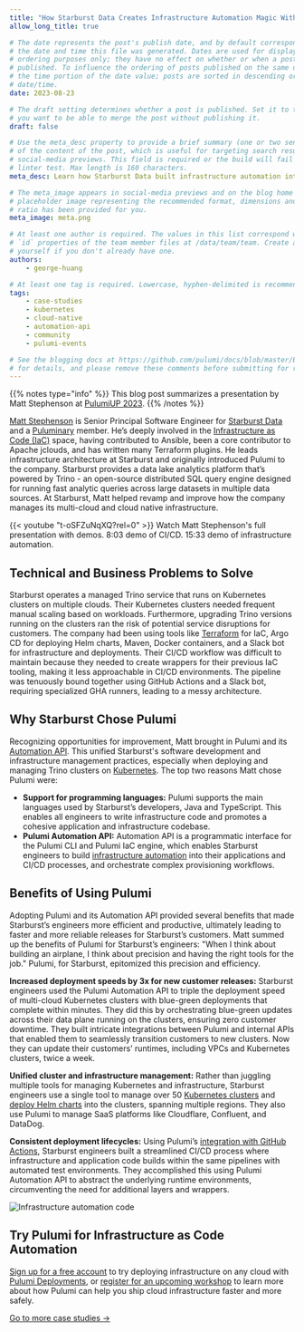 ```yaml
---
title: "How Starburst Data Creates Infrastructure Automation Magic With Code"
allow_long_title: true

# The date represents the post's publish date, and by default corresponds with
# the date and time this file was generated. Dates are used for display and
# ordering purposes only; they have no effect on whether or when a post is
# published. To influence the ordering of posts published on the same date, use
# the time portion of the date value; posts are sorted in descending order by
# date/time.
date: 2023-08-23

# The draft setting determines whether a post is published. Set it to true if
# you want to be able to merge the post without publishing it.
draft: false

# Use the meta_desc property to provide a brief summary (one or two sentences)
# of the content of the post, which is useful for targeting search results or
# social-media previews. This field is required or the build will fail the
# linter test. Max length is 160 characters.
meta_desc: Learn how Starburst Data built infrastructure automation into its data lake platform to ship more frequent updates to its customers with zero downtime.

# The meta_image appears in social-media previews and on the blog home page. A
# placeholder image representing the recommended format, dimensions and aspect
# ratio has been provided for you.
meta_image: meta.png

# At least one author is required. The values in this list correspond with the
# `id` properties of the team member files at /data/team/team. Create a file for
# yourself if you don't already have one.
authors:
    - george-huang

# At least one tag is required. Lowercase, hyphen-delimited is recommended.
tags:
    - case-studies
    - kubernetes
    - cloud-native
    - automation-api
    - community
    - pulumi-events

# See the blogging docs at https://github.com/pulumi/docs/blob/master/BLOGGING.md
# for details, and please remove these comments before submitting for review.
---
```

{{% notes type="info" %}}
This blog post summarizes a presentation by Matt Stephenson at [PulumiUP 2023](/pulumi-up/).
{{% /notes %}}

[Matt Stephenson](https://github.com/mattstep) is Senior Principal Software Engineer for [Starburst Data](https://www.starburst.io) and a [Puluminary](/community/puluminaries/) member. He’s deeply involved in the [Infrastructure as Code (IaC)](/what-is/what-is-infrastructure-as-code/) space, having contributed to Ansible, been a core contributor to Apache jclouds, and has written many Terraform plugins. He leads infrastructure architecture at Starburst and originally introduced Pulumi to the company. Starburst provides a data lake analytics platform that’s powered by Trino - an open-source distributed SQL query engine designed for running fast analytic queries across large datasets in multiple data sources. At Starburst, Matt helped revamp and improve how the company manages its multi-cloud and cloud native infrastructure.

{{< youtube "t-oSFZuNqXQ?rel=0" >}}
Watch Matt Stephenson's full presentation with demos. 8:03 demo of CI/CD. 15:33 demo of infrastructure automation.

## Technical and Business Problems to Solve
Starburst operates a managed Trino service that runs on Kubernetes clusters on multiple clouds. Their Kubernetes clusters needed frequent manual scaling based on workloads. Furthermore, upgrading Trino versions running on the clusters ran the risk of potential service disruptions for customers. The company had been using tools like [Terraform](/docs/concepts/vs/terraform/) for IaC, Argo CD for deploying Helm charts, Maven, Docker containers, and a Slack bot for infrastructure and deployments. Their CI/CD workflow was difficult to maintain because they needed to create wrappers for their previous IaC tooling, making it less approachable in CI/CD environments. The pipeline was tenuously bound together using GitHub Actions and a Slack bot, requiring specialized GHA runners, leading to a messy architecture.

## Why Starburst Chose Pulumi
Recognizing opportunities for improvement, Matt brought in Pulumi and its [Automation API](/automation). This unified Starburst's software development and infrastructure management practices, especially when deploying and managing Trino clusters on [Kubernetes](/kubernetes). The top two reasons Matt chose Pulumi were:
* **Support for programming languages:** Pulumi supports the main languages used by Starburst’s developers, Java and TypeScript. This enables all engineers to write infrastructure code and promotes a cohesive application and infrastructure codebase.
* **Pulumi Automation API:** Automation API is a programmatic interface for the Pulumi CLI and Pulumi IaC engine, which enables Starburst engineers to build [infrastructure automation](https://github.com/pulumi/automation-api-examples) into their applications and CI/CD processes, and orchestrate complex provisioning workflows.

## Benefits of Using Pulumi
Adopting Pulumi and its Automation API provided several benefits that made Starburst’s engineers more efficient and productive, ultimately leading to faster and more reliable releases for Starburst’s customers. Matt summed up the benefits of Pulumi for Starburst’s engineers: "When I think about building an airplane, I think about precision and having the right tools for the job." Pulumi, for Starburst, epitomized this precision and efficiency.

**Increased deployment speeds by 3x for new customer releases:** Starburst engineers used the Pulumi Automation API to triple the deployment speed of multi-cloud Kubernetes clusters with blue-green deployments that complete within minutes. They did this by orchestrating blue-green updates across their data plane running on the clusters, ensuring zero customer downtime. They built intricate integrations between Pulumi and internal APIs that enabled them to seamlessly transition customers to new clusters. Now they can update their customers’ runtimes, including VPCs and Kubernetes clusters, twice a week.

**Unified cluster and infrastructure management:** Rather than juggling multiple tools for managing Kubernetes and infrastructure, Starburst engineers use a single tool to manage over 50 [Kubernetes clusters](https://www.pulumi.com/templates/kubernetes/) and [deploy Helm charts](https://www.pulumi.com/templates/kubernetes-application/helm-chart/) into the clusters, spanning multiple regions. They also use Pulumi to manage SaaS platforms like Cloudflare, Confluent, and DataDog.

**Consistent deployment lifecycles:** Using Pulumi’s [integration with GitHub Actions](/docs/using-pulumi/continuous-delivery/github-actions/), Starburst engineers built a streamlined CI/CD process where infrastructure and application code builds within the same pipelines with automated test environments. They accomplished this using Pulumi Automation API to abstract the underlying runtime environments, circumventing the need for additional layers and wrappers.

![Infrastructure automation code](https://www.pulumi.com/uploads/content/blog/how-starburst-data-creates-infrastructure-automation-magic-with-code/starburst-code.png)

## Try Pulumi for Infrastructure as Code Automation

[Sign up for a free account](https://app.pulumi.com/signup) to try deploying infrastructure on any cloud with [Pulumi Deployments](/docs/pulumi-cloud/deployments/), or [register for an upcoming workshop](https://www.pulumi.com/resources/#upcoming) to learn more about how Pulumi can help you ship cloud infrastructure faster and more safely.

[Go to more case studies &rarr;](/case-studies/)
